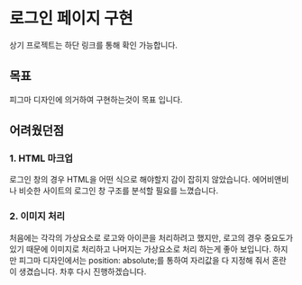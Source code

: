 # 로그인 페이지 구현

상기 프로젝트는 하단 링크를 통해 확인 가능합니다.

## 목표

피그마 디자인에 의거하여 구현하는것이 목표 입니다.

## 어려웠던점

### 1. HTML 마크업

로그인 창의 경우 HTML을 어떤 식으로 해야할지 감이 잡히지 않았습니다. 에어비앤비나 비슷한 사이트의 로그인 창 구조를 분석할 필요를 느꼈습니다.

### 2. 이미지 처리

처음에는 각각의 가상요소로 로고와 아이콘을 처리하려고 했지만, 로고의 경우 중요도가 있기 때문에 이미지로 처리하고 나머지는 가상요소로 처리 하는게 좋아 보입니다. 하지만 피그마 디자인에서는 position: absolute;를 통하여 자리값을 다 지정해 줘서 혼란이 생겼습니다. 차후 다시 진행하겠습니다.
